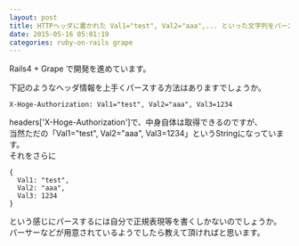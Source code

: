 ```yaml
---
layout: post
title: HTTPヘッダに書かれた Val1="test", Val2="aaa",... といった文字列をパースしたい
date: 2015-05-16 05:01:19
categories: ruby-on-rails grape
---
```

<p>Rails4 + Grape で開発を進めています。</p>

<p>下記のようなヘッダ情報を上手くパースする方法はありますでしょうか。</p>

<pre><code>X-Hoge-Authorization: Val1="test", Val2="aaa", Val3=1234
</code></pre>

<p>headers['X-Hoge-Authorization']で、中身自体は取得できるのですが、<br>
当然ただの「Val1="test", Val2="aaa", Val3=1234」というStringになっています。<br>
それをさらに</p>

<pre><code>{
  Val1: "test",
  Val2: "aaa",
  Val3: 1234
}
</code></pre>

<p>という感じにパースするには自分で正規表現等を書くしかないのでしょうか。<br>
パーサーなどが用意されているようでしたら教えて頂ければと思います。</p>
